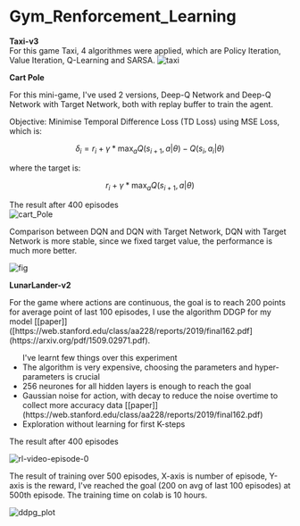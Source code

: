 # Gym_Renforcement_Learning
<b>Taxi-v3</b></br>
For this game Taxi, 4 algorithmes were applied, which are Policy Iteration, Value Iteration, Q-Learning and SARSA.
![taxi](https://github.com/nhs2828/Gym_Renforcement_Learning/assets/78078713/e8fa41f7-0f42-44ea-8bc0-3a92eb86d5b4)

<b>Cart Pole</b></br>
<p>For this mini-game, I've used 2 versions, Deep-Q Network and Deep-Q Network with Target Network, both with replay buffer to train the agent.</p>
<p>Objective: Minimise Temporal Difference Loss (TD Loss) using MSE Loss, which is:</p>

```math
\delta_i = r_i + \gamma*\text{max}_a Q(s_{i+1}, a | \theta) - Q(s_i, a_i |\theta)
```
where the target is: 
```math 
r_i + \gamma*\text{max}_a Q(s_{i+1}, a | \theta)
```
The result after 400 episodes </br>
![cart_Pole](https://github.com/nhs2828/Gym_Renforcement_Learning/assets/78078713/8370611c-54cb-4da7-9065-712243486937)
<p>Comparison between DQN and DQN with Target Network, DQN with Target Network is more stable, since we fixed target value, the performance is much more better.</p>


![fig](https://github.com/nhs2828/Gym_Renforcement_Learning/assets/78078713/18d44506-3bd4-4ef4-9ae4-6d04ed2ba686)

<b>LunarLander-v2</b></br>
<p>For the game where actions are continuous, the goal is to reach 200 points for average point of last 100 episodes, I use the algorithm DDGP for my model [[paper]]([https://web.stanford.edu/class/aa228/reports/2019/final162.pdf](https://arxiv.org/pdf/1509.02971.pdf).</p>
<ul>I've learnt few things over this experiment
  <li>The algorithm is very expensive, choosing the parameters and hyper-parameters is crucial</li>
  <li>256 neurones for all hidden layers is enough to reach the goal</li>
  <li>Gaussian noise for action, with decay to reduce the noise overtime to collect more accuracy data [[paper]](https://web.stanford.edu/class/aa228/reports/2019/final162.pdf)</li>
  <li>Exploration without learning for first K-steps</li>
</ul>
<p>The result after 400 episodes</p>

![rl-video-episode-0](https://github.com/nhs2828/Gym_Renforcement_Learning/assets/78078713/e7df11bc-97f4-4347-9be8-3dd8de4bf2ed)

<p>The result of training over 500 episodes, X-axis is number of episode, Y-axis is the reward, I've reached the goal (200 on avg of last 100 episodes) at 500th episode. The training time on colab is 10 hours.</p>

![ddpg_plot](https://github.com/nhs2828/Gym_Renforcement_Learning/assets/78078713/235a83b9-678c-4e47-b83c-57fed958bfc9)
